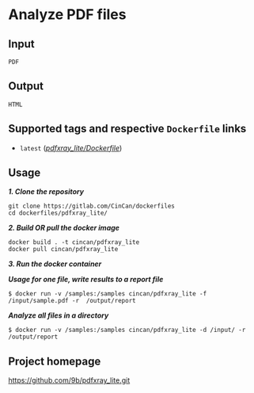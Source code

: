 # Analyze PDF files

## Input

```
PDF
```

## Output

```
HTML
```

## Supported tags and respective `Dockerfile` links
* `latest` 
([*pdfxray_lite/Dockerfile*](https://gitlab.com/CinCan/dockerfiles/blob/master/pdfxray_lite/Dockerfile))

## Usage

***1. Clone the repository***

```
git clone https://gitlab.com/CinCan/dockerfiles
cd dockerfiles/pdfxray_lite/
```

***2. Build OR pull the docker image*** 

```
docker build . -t cincan/pdfxray_lite
docker pull cincan/pdfxray_lite
```

***3. Run the docker container***

***Usage for one file, write results to a report file***  

`$ docker run -v /samples:/samples cincan/pdfxray_lite -f /input/sample.pdf -r 
/output/report`  

***Analyze all files in a directory***  

`$ docker run -v /samples:/samples cincan/pdfxray_lite -d /input/ -r /output/report`

## Project homepage

https://github.com/9b/pdfxray_lite.git

